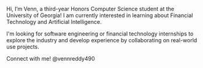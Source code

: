 Hi, I’m Venn, a third-year Honors Computer Science student at the University of Georgia! I am currently interested in learning about Financial Technology and Artificial Intelligence. 

I'm looking for software engineering or financial technology internships to explore the industry and develop experience by collaborating on real-world use projects.

Connect with me! @vennreddy490

<!---
vennreddy490/vennreddy490 is a ✨ special ✨ repository because its `README.md` (this file) appears on your GitHub profile.
You can click the Preview link to take a look at your changes.
--->
